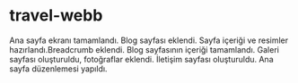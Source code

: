 # travel-webb
Ana sayfa ekranı tamamlandı. Blog sayfası eklendi. Sayfa içeriği ve resimler hazırlandı.Breadcrumb eklendi.
Blog sayfasının içeriği tamamlandı. Galeri sayfası oluşturuldu, fotoğraflar eklendi.
İletişim sayfası oluşturuldu. Ana sayfa düzenlemesi yapıldı.
